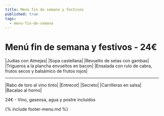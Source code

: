```yaml
---
title: Menú fin de semana y festivos
published: true
tags:
  - menu-fin-de-semana
---
```



# Menú fin de semana y festivos - 24€

|Judías con Almejas|
|Sopa castellana|
|Revuelto de setas con gambas|
|Trigueros a la plancha envueltos en bacon|
|Ensalada con rulo de cabra, frutos secos y balsámico de frutos rojos|

------

|Rabo de toro al vino tinto|
|Entrecot|
|Secreto|
|Carrilleras en salsa|
|Bacalao al horno|

<!-- |Cordero asado|eligiendo este segundo plato se añade 6€ al menú, en total 28€| -->

24€ - Vino, gaseosa, agua y postre incluidos

{% include footer-menu.md %}
